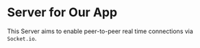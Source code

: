 # Server for Our App

This Server aims to enable peer-to-peer real time connections via `Socket.io`.